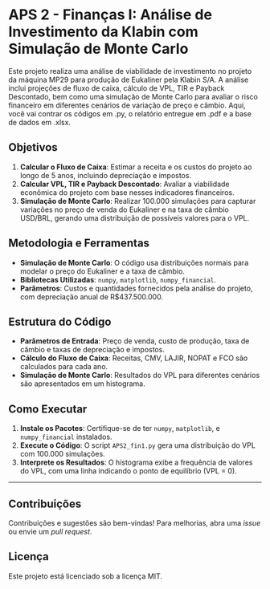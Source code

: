 # APS 2 - Finanças I: Análise de Investimento da Klabin com Simulação de Monte Carlo

Este projeto realiza uma análise de viabilidade de investimento no projeto da máquina MP29 para produção de Eukaliner pela Klabin S/A. A análise inclui projeções de fluxo de caixa, cálculo de VPL, TIR e Payback Descontado, bem como uma simulação de Monte Carlo para avaliar o risco financeiro em diferentes cenários de variação de preço e câmbio. Aqui, você vai contrar os códigos em .py, o relatório entregue em .pdf e a base de dados em .xlsx.

## Objetivos

1. **Calcular o Fluxo de Caixa**: Estimar a receita e os custos do projeto ao longo de 5 anos, incluindo depreciação e impostos.
2. **Calcular VPL, TIR e Payback Descontado**: Avaliar a viabilidade econômica do projeto com base nesses indicadores financeiros.
3. **Simulação de Monte Carlo**: Realizar 100.000 simulações para capturar variações no preço de venda do Eukaliner e na taxa de câmbio USD/BRL, gerando uma distribuição de possíveis valores para o VPL.

## Metodologia e Ferramentas

- **Simulação de Monte Carlo**: O código usa distribuições normais para modelar o preço do Eukaliner e a taxa de câmbio. 
- **Bibliotecas Utilizadas**: `numpy`, `matplotlib`, `numpy_financial`.
- **Parâmetros**: Custos e quantidades fornecidos pela análise do projeto, com depreciação anual de R$437.500.000.

## Estrutura do Código

- **Parâmetros de Entrada**: Preço de venda, custo de produção, taxa de câmbio e taxas de depreciação e impostos.
- **Cálculo do Fluxo de Caixa**: Receitas, CMV, LAJIR, NOPAT e FCO são calculados para cada ano.
- **Simulação de Monte Carlo**: Resultados do VPL para diferentes cenários são apresentados em um histograma.

## Como Executar

1. **Instale os Pacotes**: Certifique-se de ter `numpy`, `matplotlib`, e `numpy_financial` instalados.
2. **Execute o Código**: O script `APS2_fin1.py` gera uma distribuição do VPL com 100.000 simulações.
3. **Interprete os Resultados**: O histograma exibe a frequência de valores do VPL, com uma linha indicando o ponto de equilíbrio (VPL = 0).

---

## Contribuições

Contribuições e sugestões são bem-vindas! Para melhorias, abra uma *issue* ou envie um *pull request*.

## Licença

Este projeto está licenciado sob a licença MIT.
